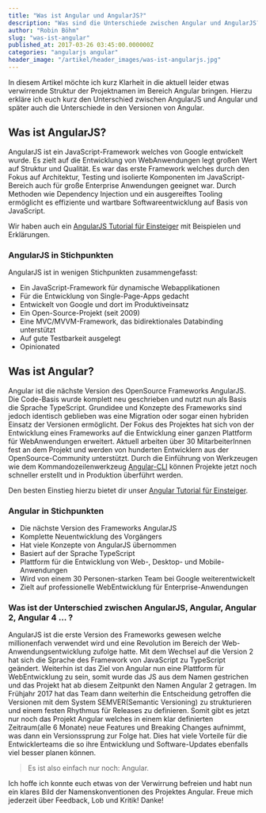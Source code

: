 ```yaml
---
title: "Was ist Angular und AngularJS?"
description: "Was sind die Unterschiede zwischen Angular und AngularJS?"
author: "Robin Böhm"
slug: "was-ist-angular"
published_at: 2017-03-26 03:45:00.000000Z
categories: "angularjs angular"
header_image: "/artikel/header_images/was-ist-angularjs.jpg"
---
```


In diesem Artikel möchte ich kurz Klarheit in die aktuell leider etwas verwirrende Struktur der Projektnamen im Bereich Angular bringen.
Hierzu erkläre ich euch kurz den Unterschied zwischen AngularJS und Angular und später auch die Unterschiede in den Versionen von Angular.

## Was ist AngularJS?

AngularJS ist ein JavaScript-Framework welches von Google entwickelt wurde.
Es zielt auf die Entwicklung von WebAnwendungen legt großen Wert auf Struktur und Qualität.
Es war das erste Framework welches durch den Fokus auf Architektur, Testing und isolierte Komponenten im JavaScript-Bereich auch für große Enterprise Anwendungen geeignet war.
Durch Methoden wie Dependency Injection und ein ausgereiftes Tooling ermöglicht es effiziente und wartbare Softwareentwicklung auf Basis von JavaScript.

Wir haben auch ein [AngularJS Tutorial für Einsteiger](https://angularjs.de/artikel/angularjs-tutorial-deutsch/) mit Beispielen und Erklärungen.

### AngularJS in Stichpunkten

AngularJS ist in wenigen Stichpunkten zusammengefasst:

* Ein JavaScript-Framework für dynamische Webapplikationen
* Für die Entwicklung von Single-Page-Apps gedacht
* Entwickelt von Google und dort im Produktiveinsatz
* Ein Open-Source-Projekt (seit 2009)
* Eine MVC/MVVM-Framework, das bidirektionales Databinding unterstützt
* Auf gute Testbarkeit ausgelegt
* Opinionated

## Was ist Angular?

Angular ist die nächste Version des OpenSource Frameworks AngularJS.
Die Code-Basis wurde komplett neu geschrieben und nutzt nun als Basis die Sprache TypeScript.
Grundidee und Konzepte des Frameworks sind jedoch identisch geblieben was eine Migration oder sogar einen hybriden Einsatz der Versionen ermöglicht.
Der Fokus des Projektes hat sich von der Entwicklung eines Frameworks auf die Entwicklung einer ganzen Plattform für WebAnwendungen erweitert.
Aktuell arbeiten über 30 MitarbeiterInnen fest an dem Projekt und werden von hunderten Entwicklern aus der OpenSource-Community unterstützt.
Durch die Einführung von Werkzeugen wie dem Kommandozeilenwerkzeug [Angular-CLI](https://angularjs.de/artikel/angular-cli-einfuehrung/) können Projekte jetzt noch schneller erstellt und in Produktion überführt werden.

Den besten Einstieg hierzu bietet dir unser [Angular Tutorial für Einsteiger](https://angularjs.de/artikel/angular-tutorial-deutsch/).

### Angular in Stichpunkten

* Die nächste Version des Frameworks AngularJS
* Komplette Neuentwicklung des Vorgängers
* Hat viele Konzepte von AngularJS übernommen
* Basiert auf der Sprache TypeScript
* Plattform für die Entwicklung von Web-, Desktop- und Mobile-Anwendungen
* Wird von einem 30 Personen-starken Team bei Google weiterentwickelt
* Zielt auf professionelle WebEntwicklung für Enterprise-Anwendungen


### Was ist der Unterschied zwischen AngularJS, Angular, Angular 2, Angular 4 ... ?
AngularJS ist die erste Version des Frameworks gewesen welche millionenfach verwendet wird und eine Revolution im Bereich der Web-Anwendungsentwicklung zufolge hatte.
Mit dem Wechsel auf die Version 2 hat sich die Sprache des Framework von JavaScript zu TypeScript geändert.
Weiterhin ist das Ziel von Angular nun eine Plattform für WebEntwicklung zu sein, somit wurde das JS aus dem Namen gestrichen und das Projekt hat ab diesem Zeitpunkt den Namen Angular 2 getragen.
Im Frühjahr 2017 hat das Team dann weiterhin die Entscheidung getroffen die Versionen mit dem System SEMVER(Semantic Versioning) zu strukturieren und einem festen Rhythmus für Releases zu definieren.
Somit gibt es jetzt nur noch das Projekt Angular welches in einem klar definierten Zeitraum(alle 6 Monate) neue Features und Breaking Changes aufnimmt, was dann ein Versionssprung zur Folge hat.
Dies hat viele Vorteile für die Entwicklerteams die so ihre Entwicklung und Software-Updates ebenfalls viel besser planen können.


> Es ist also einfach nur noch: Angular.


Ich hoffe ich konnte euch etwas von der Verwirrung befreien und habt nun ein klares Bild der Namenskonventionen des Projektes Angular. Freue mich jederzeit über Feedback, Lob und Kritik! Danke!